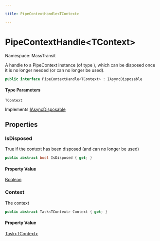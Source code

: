 ```yaml
---

title: PipeContextHandle<TContext>

---
```


# PipeContextHandle\<TContext\>

Namespace: MassTransit

A handle to a PipeContext instance (of type ), which can be disposed
 once it is no longer needed (or can no longer be used).

```csharp
public interface PipeContextHandle<TContext> : IAsyncDisposable
```

#### Type Parameters

`TContext`<br/>

Implements [IAsyncDisposable](https://learn.microsoft.com/en-us/dotnet/api/system.iasyncdisposable)

## Properties

### **IsDisposed**

True if the context has been disposed (and can no longer be used)

```csharp
public abstract bool IsDisposed { get; }
```

#### Property Value

[Boolean](https://learn.microsoft.com/en-us/dotnet/api/system.boolean)<br/>

### **Context**

The  context

```csharp
public abstract Task<TContext> Context { get; }
```

#### Property Value

[Task\<TContext\>](https://learn.microsoft.com/en-us/dotnet/api/system.threading.tasks.task-1)<br/>
